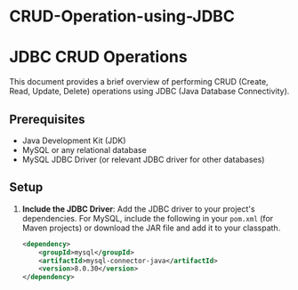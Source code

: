 # CRUD-Operation-using-JDBC
# JDBC CRUD Operations

This document provides a brief overview of performing CRUD (Create, Read, Update, Delete) operations using JDBC (Java Database Connectivity).

## Prerequisites

- Java Development Kit (JDK)
- MySQL or any relational database
- MySQL JDBC Driver (or relevant JDBC driver for other databases)

## Setup

1. **Include the JDBC Driver**:
   Add the JDBC driver to your project's dependencies. For MySQL, include the following in your `pom.xml` (for Maven projects) or download the JAR file and add it to your classpath.

   ```xml
   <dependency>
       <groupId>mysql</groupId>
       <artifactId>mysql-connector-java</artifactId>
       <version>8.0.30</version>
   </dependency>
